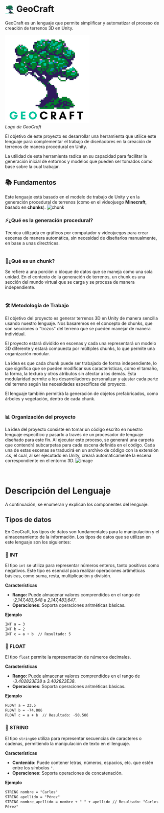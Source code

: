 # <img src="assets/logo.png" alt="Emoji" width="30" style="vertical-align: middle;" /> GeoCraft

GeoCraft es un lenguaje que permite simplificar y automatizar el proceso de creación de terrenos 3D en Unity.

![Logo de GeoCraft](assets/logo.png)
<br>
*Logo de GeoCraft*

El objetivo de este proyecto es desarrollar una herramienta que utilice este lenguaje para complementar el trabajo de diseñadores en la creación de terrenos de manera procedural en Unity. 

La utilidad de esta herramienta radica en su capacidad para facilitar la generación inicial de entornos y modelos que pueden ser tomados como base sobre la cual trabajar.

## 📚 Fundamentos
Este lenguaje está basado en el modelo de trabajo de Unity y en la generación procedural de terrenos (como en el videojuego **Minecraft**, basado en **chunks**).
![chunk](https://github.com/user-attachments/assets/743dea48-891c-4280-a4b9-ea0cc4def051)
<br>
### ⚡¿Qué es la generación procedural?
Técnica utilizada en gráficos por computador y videojuegos para crear escenas de manera automática, sin necesidad de diseñarlos manualmente, en base a unas directrices.
<br><br>
### 🧩¿Qué es un chunk?
Se refiere a una porción o bloque de datos que se maneja como una sola unidad. En el contexto de la generación de terrenos, un chunk es una sección del mundo virtual que se carga y se procesa de manera independiente.
<br><br>

### 🛠️ Metodología de Trabajo
El objetivo del proyecto es generar terrenos 3D en Unity de manera sencilla usando nuestro lenguaje. Nos basaremos en el concepto de chunks, que son secciones o "trozos" del terreno que se pueden manejar de manera individual.

El proyecto estará dividido en escenas y cada una representará un modelo 3D diferente y estará compuesta por múltiples chunks, lo que permite una organización modular.

La idea es que cada chunk puede ser trabajado de forma independiente, lo que significa que se pueden modificar sus características, como el tamaño, la forma, la textura y otros atributos sin afectar a los demás. Esta modularidad permite a los desarrolladores personalizar y ajustar cada parte del terreno según las necesidades específicas del proyecto.

El lenguaje también permitirá la generación de objetos prefabricados, como árboles y vegetación, dentro de cada chunk. 
<br><br>

### 📊 Organización del proyecto
La idea del proyecto consiste en tomar un código escrito en nuestro lenguaje específico y pasarlo a través de un procesador de lenguaje diseñado para este fin. Al ejecutar este proceso, se generará una carpeta que contendrá subcarpetas para cada escena definida en el código. Cada una de estas escenas se traducirá en un archivo de código con la extensión .cs, el cual, al ser ejecutado en Unity, creará automáticamente la escena correspondiente en el entorno 3D.
![image](https://github.com/user-attachments/assets/72d9df9c-a4ad-4697-b585-c3b3dc0447a9)
<br><br><br>

# Descripción del Lenguaje
A continuación, se enumeran y explican los componentes del lenguaje.

## Tipos de datos
En GeoCraft, los tipos de datos son fundamentales para la manipulación y el almacenamiento de la información. Los tipos de datos que se utilizan en este lenguaje son los siguientes:

### 🔢 INT
El tipo `int` se utiliza para representar números enteros, tanto positivos como negativos. Este tipo es esencial para realizar operaciones artiméticas básicas, como suma, resta, multiplicación y división.

**Características**
- **Rango:** Puede almacenar valores comprendidos en el rango de  *-2,147,483,648* a *2,147,483,647*.
- **Operaciones:** Soporta operaciones aritméticas básicas.

**Ejemplo**
```
INT a = 3
INT b = 2
INT c = a + b  // Resultado: 5
```

### 📏 FLOAT
El tipo `float` permite la representación de números decimales.

**Características**
- **Rango:** Puede almacenar valores comprendidos en el rango de *-3.402823E38* a *3.402823E38*.
- **Operaciones:** Soporta operaciones aritméticas básicas.

**Ejemplo**
```
FLOAT a = 23.5
FLOAT b = -74.006
FLOAT c = a + b  // Resultado: -50.506
```

### 📜 STRING
El tipo `string`se utiliza para representar secuencias de caracteres o cadenas, permitiendo la manipulación de texto en el lenguaje.

**Características**
- **Contenido:** Puede contener letras, números, espacios, etc. que estén entre los símbolos `"`.
- **Operaciones:** Soporta operaciones de concatenación.

**Ejemplo**
```
STRING nombre = "Carlos"
STRING apellido = "Pérez"
STRING nombre_apellido = nombre + " " + apellido // Resultado: "Carlos Pérez"
```